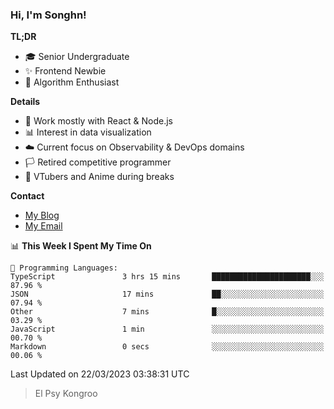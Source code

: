 ### Hi, I'm Songhn!

**TL;DR**

- 🎓 Senior Undergraduate
- ✨ Frontend Newbie
- 🎈 Algorithm Enthusiast

**Details**

- 🎯 Work mostly with React & Node.js
- 📊 Interest in data visualization
- ☁️ Current focus on Observability & DevOps domains
- 🏳️ Retired competitive programmer
- 🍵 VTubers and Anime during breaks

**Contact**
- [My Blog](https://blog.songhn.com)
- [My Email](mailto:nana7mi@duck.com)

<!--START_SECTION:waka-->
📊 **This Week I Spent My Time On** 

```text
💬 Programming Languages: 
TypeScript               3 hrs 15 mins       ██████████████████████░░░   87.96 % 
JSON                     17 mins             ██░░░░░░░░░░░░░░░░░░░░░░░   07.94 % 
Other                    7 mins              █░░░░░░░░░░░░░░░░░░░░░░░░   03.29 % 
JavaScript               1 min               ░░░░░░░░░░░░░░░░░░░░░░░░░   00.70 % 
Markdown                 0 secs              ░░░░░░░░░░░░░░░░░░░░░░░░░   00.06 % 
```


 Last Updated on 22/03/2023 03:38:31 UTC
<!--END_SECTION:waka-->

> El Psy Kongroo
